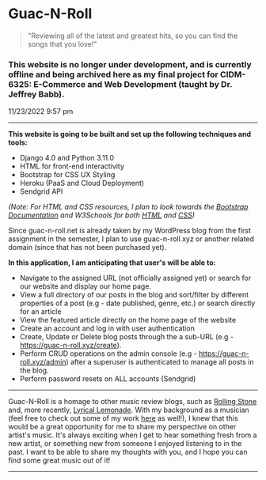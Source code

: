 # Guac-N-Roll
> "Reviewing all of the latest and greatest hits, so you can find the songs that you love!"
### This website is no longer under development, and is currently offline and being archived here as my final project for CIDM-6325: E-Commerce and Web Development (taught by Dr. Jeffrey Babb).

11/23/2022 9:57 pm

---

**This website is going to be built and set up the following techniques and tools:**

- Django 4.0 and Python 3.11.0
- HTML for front-end interactivity
- Bootstrap for CSS UX Styling
- Heroku (PaaS and Cloud Deployment)
- Sendgrid API

*(Note: For HTML and CSS resources, I plan to look towards the [Bootstrap Documentation](https://getbootstrap.com/docs/5.2/getting-started/introduction/) and W3Schools for both [HTML](https://www.w3schools.com/html/default.asp) and [CSS](https://www.w3schools.com/bootstrap5/index.php))*

Since guac-n-roll.net is already taken by my WordPress blog from the first assignment in the semester, I plan to use guac-n-roll.xyz or another related domain (since that has not been purchased yet).

**In this application, I am anticipating that user's will be able to:**

- Navigate to the assigned URL (not officially assigned yet) or search for our website and display our home page.
- View a full directory of our posts in the blog and sort/filter by different properties of a post (e.g - date published, genre, etc.) or search directly for an article
- View the featured article directly on the home page of the website
- Create an account and log in with user authentication
- Create, Update or Delete blog posts through the a sub-URL (e.g - https://guac-n-roll.xyz/create).
- Perform CRUD operations on the admin console (e.g - https://guac-n-roll.xyz/admin) after a superuser is authenticated to manage all posts in the blog.
- Perform password resets on ALL accounts (Sendgrid)

---

Guac-N-Roll is a homage to other music review blogs, such as [Rolling Stone](https://www.rollingstone.com/) and, more recently, [Lyrical Lemonade](https://lyricallemonade.com/). With my background as a musician (feel free to check out some of my work [here](https://open.spotify.com/artist/21AhXLoNt0k2MFZM7yQWXn?si=2OWkphxbROKbb2Wl7Xn6FQ) as well!), I knew that this would be a great opportunity for me to share my perspective on other artist's music. It's always exciting when I get to hear something fresh from a new artist, or something new from someone I enjoyed listening to in the past. I want to be able to share my thoughts with you, and I hope you can find some great music out of it!

---

